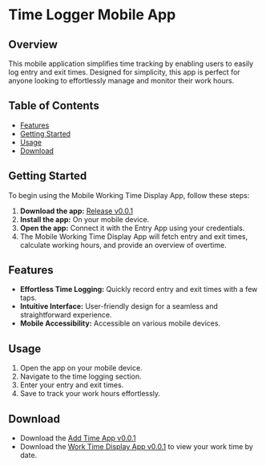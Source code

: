 # Time Logger Mobile App

## Overview

This mobile application simplifies time tracking by enabling users to easily log entry and exit times. Designed for simplicity, this app is perfect for anyone looking to effortlessly manage and monitor their work hours.

## Table of Contents

- [Features](#features)
- [Getting Started](#getting-started)
- [Usage](#usage)
- [Download](#download)

## Getting Started

To begin using the Mobile Working Time Display App, follow these steps:

1. **Download the app:** [Release v0.0.1](https://github.com/ARNAB-BOTMAS/AddTime/releases/download/v0.0.1/AddTime.apk)
2. **Install the app:** On your mobile device.
3. **Open the app:** Connect it with the Entry App using your credentials.
4. The Mobile Working Time Display App will fetch entry and exit times, calculate working hours, and provide an overview of overtime.

## Features

- **Effortless Time Logging:** Quickly record entry and exit times with a few taps.
- **Intuitive Interface:** User-friendly design for a seamless and straightforward experience.
- **Mobile Accessibility:** Accessible on various mobile devices.

## Usage

1. Open the app on your mobile device.
2. Navigate to the time logging section.
3. Enter your entry and exit times.
4. Save to track your work hours effortlessly.

## Download

- Download the [Add Time App v0.0.1](https://github.com/ARNAB-BOTMAS/AddTime/releases/download/v0.0.1/AddTime.apk)
- Download the [Work Time Display App v0.0.1](https://github.com/ARNAB-BOTMAS/ApplicationOvertime/releases/download/v0.0.1/DisplayOverTime.apk) to view your work time by date.
